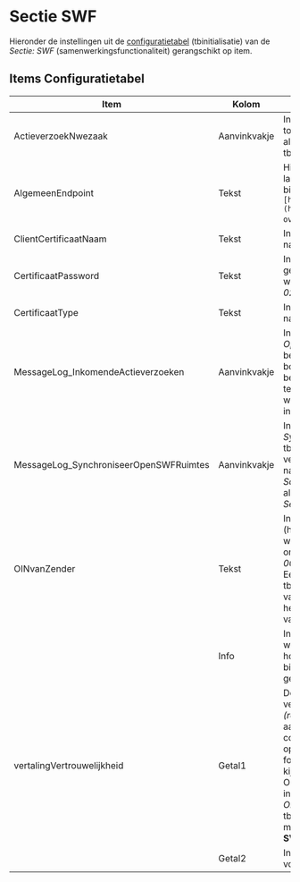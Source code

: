 # Sectie SWF

Hieronder de instellingen uit de [configuratietabel](/docs/instellen_inrichten/configuratie.md) (tbinitialisatie) van de *Sectie: SWF* (samenwerkingsfunctionaliteit) gerangschikt op item.

## Items Configuratietabel

| Item | Kolom | Omschrijving | |
|---|---|---|---|
| ActieverzoekNwezaak | Aanvinkvakje |Indien aangevinkt dan leidt elk binnenkomend actieverzoek tot een nieuwe omgevingszaak. Ook indien SWF ruimte-id al voorkomt. Compartiment heeft eigen kolom tbcompartiment.ActieverzoekNwezaak. | |
| AlgemeenEndpoint | Tekst |Hier dient het algemene gedeelte van het endpoint van de landelijke samenwerkingsfunctionaliteit te staan bijvoorbeeld `[https://pkio.service.pre.omgevingswet.overheid.nl/](https://pkio.service.pre.omgevingswet.overheid.nl/.md) overheid/samenwerken/api/behandelen/v4/`. | |
| ClientCertificaatNaam | Tekst |In de kolom *Tekst* dient de naam van het certificaat te staan namelijk *digikoppeling.open-wave.nl_20210624.p12*. | |
| CertificaatPassword | Tekst |In de kolom *Tekst* dient het password van het certificaat gecrypt opgeslagen te worden. Deze gecrypte waarde wordt door REM aangeleverd (de string begint met waarde *02_*). | |
| CertificaatType | Tekst |In de kolom *Tekst* dient het type van het certificaat te staan namelijk *PKCS12*. | |
| MessageLog_InkomendeActieverzoeken | Aanvinkvakje |Indien aangevinkt dan worden de berichten van de operatie *Ophalen Inkomende Open Actieverzoeken* gelogd in de beheertabel tbmessagelog. Dit is niet altijd nodig en bovendien verzwarend, vandaar deze instelling. Uitgaande berichten naar samenwerkingsfunctionaliteit vanuit de tegel *Samenwerkingsruimte* bij een omgevingszaak, worden wel altijd gelogd in de tabel tbmessagelog (mits de instelling *Sectie: OWB, Item: MessageLog* aangevinkt is). | |
| MessageLog_SynchroniseerOpenSWFRuimtes | Aanvinkvakje |Indien aangevinkt dan worden de berichten van de operatie *SynchroniseerOpenSWFRuimtes* gelogd in de beheertabel tbmessagelog. Dit is niet altijd nodig en bovendien verzwarend, vandaar deze instelling. Uitgaande berichten naar samenwerkingsfunctionaliteit vanuit de tegel *Samenwerkingsruimte* bij een omgevingszaak, worden wel altijd gelogd in de tabel tbmessagelog (mits de instelling *Sectie: OWB, Item: MessageLog* aangevinkt is). | |
| OINvanZender | Tekst |In de kolom *Tekst* dient het OIN-nummer te staan van de (hort) organisatie die OpenWave gebruikt en die dus in de whitelist voor moet komen. Bijvoorbeeld de omgevingsdienst ODDEVALLEI zal *00000001852282229000* als waarde moeten invullen. Een compartiment heeft eigen kolom: tbcompartiment.dvswfoinzender waarin een opsomming van OIN-nummers - gescheiden door puntkomma - die bij het compartiment van toepassing zijn voor het binnenhalen van actieverzoeken opgegeven kan worden. | |
| | Info |In de kolom *dvinfo* kunnen OIN-nummers opgesomd worden gescheiden door een puntkomma die - naast de host uit kolom *Tekst* - ook worden opgevraagd bij het binnenhalen van actieverzoeken (samenwerkingsverband gemeentes zoals BEL). | |
| vertalingVertrouwelijkheid | Getal1 |De documenten in het SWF krijgen vertrouwelijkheidsindicatie *SV (strikt vertrouwelijk)* of *RV (regulier vertrouwelijkheid)*. Met deze instelling kan men aangeven welke dnkey uit tbvertrouwelijkheid correspondeert met de vertrouwelijkheidsindicatie opgegeven in SWF. Bestaat deze instelling niet (of is er een foutieve dnkey opgegeven bij *Getal1* dan wel *Getal2*) dan kijkt het programma naar de default vertrouwelijkheid voor OLO/DSO documenten zoals opgegeven in kolom *Tekst* van instelling *Sectie: KoppelingDOCNAARDMS Item: OloVertrouwelijkheid* (voor compartiment naar tbcompartiment.dvolodsovertrouwelijkheid). In *Getal1* kan men de tbvertrouwelijkheid.dnkey opgeven voor indicatie **SV**. ||
| | Getal2 | In *Getal2* kan men de tbvertrouwelijkheid.dnkey opgeven voor indicatie **RV**. | |
